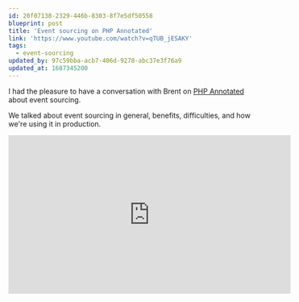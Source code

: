 ```yaml
---
id: 20f07138-2329-446b-8303-8f7e5df50558
blueprint: post
title: 'Event sourcing on PHP Annotated'
link: 'https://www.youtube.com/watch?v=qTUB_jESAKY'
tags:
  - event-sourcing
updated_by: 97c59bba-acb7-406d-9278-abc37e3f76a9
updated_at: 1687345200
---
```

I had the pleasure to have a conversation with Brent on [PHP Annotated](https://www.youtube.com/@phpannotated) about event sourcing.

We talked about event sourcing in general, benefits, difficulties, and how we're using it in production.

<iframe width="560" height="315" src="https://www.youtube.com/embed/qTUB_jESAKY" title="YouTube video player" frameborder="0" allow="accelerometer; autoplay; clipboard-write; encrypted-media; gyroscope; picture-in-picture; web-share" allowfullscreen></iframe>